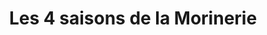 ---
title: "Les 4 saisons de la Morinerie"
url: /saint-pierre-des-corps/les-4-saisons-de-la-morinerie/
shop: Gemüse & Obst
---